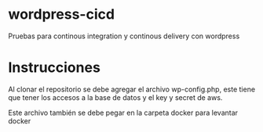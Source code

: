 # wordpress-cicd
Pruebas para continous integration y continous delivery con wordpress

# Instrucciones
Al clonar el repositorio se debe agregar el archivo wp-config.php, este tiene que tener los accesos a la base de datos y el key y secret de aws.

Este archivo también se debe pegar en la carpeta docker para levantar docker